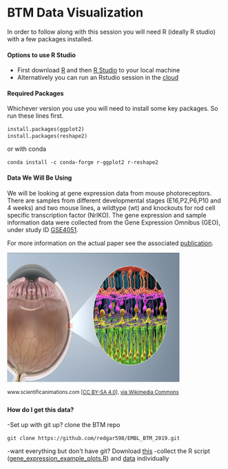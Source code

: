 
# BTM Data Visualization
In order to follow along with this session you will need R (ideally R studio) with a few packages installed. 

#### Options to use R Studio
- First download [R](https://cran.r-project.org/) and then [R Studio](https://www.rstudio.com/products/rstudio/download/#download) to your local machine 
- Alternatively you can run an Rstudio session in the [cloud](https://rstudio.cloud/) 

#### Required Packages
Whichever version you use you will need to install some key packages. So run these lines first. 
```
install.packages(ggplot2)
install.packages(reshape2)
```

or with conda
```
conda install -c conda-forge r-ggplot2 r-reshape2 
```

#### Data We Will Be Using
We will be looking at gene expression data from mouse photoreceptors. There are samples from different developmental stages (E16,P2,P6,P10 and 4 weeks) and two mouse lines, a wildtype (wt) and knockouts for rod cell specific transcription factor (NrlKO). The gene expression and sample information data were collected from the Gene Expression Omnibus (GEO), under study ID [GSE4051](https://www.ncbi.nlm.nih.gov/geo/query/acc.cgi?acc=GSE4051).

For more information on the actual paper see the associated [publication](http://www.pnas.org/cgi/pmidlookup?view=long&pmid=16505381).

<p align="left">
  <img src="figures/Photoreceptor_cell.jpg" alt="cookbook" width="400" height="300">
    <figcaption> <sup>www.scientificanimations.com [<a href="https://creativecommons.org/licenses/by-sa/4.0">CC BY-SA 4.0</a>], <a href="https://commons.wikimedia.org/wiki/File:Photoreceptor_cell.jpg">via Wikimedia Commons</a></sup></figcaption>
</p>

#### How do I get this data?


-Set up with git up? clone the BTM repo</li>
```
git clone https://github.com/redgar598/EMBL_BTM_2019.git
```
-want everything but don't have git? Download [this](https://github.com/redgar598/EMBL_BTM_2019/archive/master.zip)
-collect the R script ([gene_expression_example_plots.R](https://github.com/redgar598/EMBL_BTM_2019/blob/master/data_visualization/gene_expression_example_plots.R)) and [data](https://github.com/redgar598/EMBL_BTM_2019/tree/master/data_visualization/data) individually
